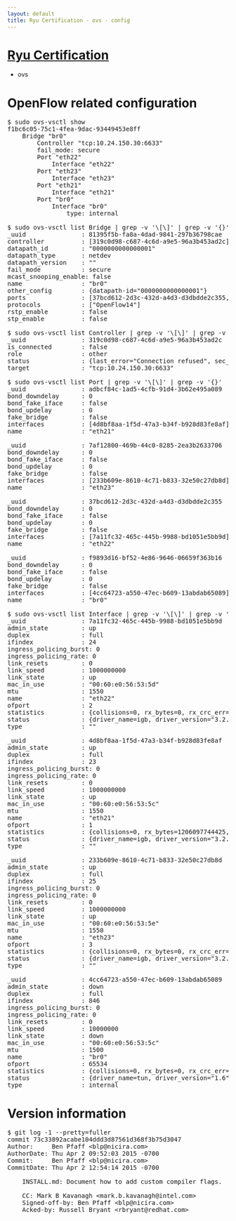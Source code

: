 ```yaml
---
layout: default
title: Ryu Certification - ovs - config
---
```

# [Ryu Certification](http://osrg.github.io/ryu/certification.html)
* ovs 

# OpenFlow related configuration
<pre>
$ sudo ovs-vsctl show
f1bc6c05-75c1-4fea-9dac-93449453e8ff
    Bridge "br0"
        Controller "tcp:10.24.150.30:6633"
        fail_mode: secure
        Port "eth22"
            Interface "eth22"
        Port "eth23"
            Interface "eth23"
        Port "eth21"
            Interface "eth21"
        Port "br0"
            Interface "br0"
                type: internal

$ sudo ovs-vsctl list Bridge | grep -v '\[\]' | grep -v '{}'
_uuid               : 81395f5b-fa8a-4dad-9841-297b36798cae
controller          : [319c0d98-c687-4c6d-a9e5-96a3b453ad2c]
datapath_id         : "0000000000000001"
datapath_type       : netdev
datapath_version    : "<built-in>"
fail_mode           : secure
mcast_snooping_enable: false
name                : "br0"
other_config        : {datapath-id="0000000000000001"}
ports               : [37bcd612-2d3c-432d-a4d3-d3dbdde2c355, 7af12800-469b-44c0-8285-2ea3b2633706, adbcf84c-1ad5-4cfb-91d4-3b62e495a089, f9893d16-bf52-4e86-9646-06659f363b16]
protocols           : ["OpenFlow14"]
rstp_enable         : false
stp_enable          : false

$ sudo ovs-vsctl list Controller | grep -v '\[\]' | grep -v '{}'
_uuid               : 319c0d98-c687-4c6d-a9e5-96a3b453ad2c
is_connected        : false
role                : other
status              : {last_error="Connection refused", sec_since_connect="652", sec_since_disconnect="2", state=BACKOFF}
target              : "tcp:10.24.150.30:6633"

$ sudo ovs-vsctl list Port | grep -v '\[\]' | grep -v '{}'
_uuid               : adbcf84c-1ad5-4cfb-91d4-3b62e495a089
bond_downdelay      : 0
bond_fake_iface     : false
bond_updelay        : 0
fake_bridge         : false
interfaces          : [4d8bf8aa-1f5d-47a3-b34f-b928d83fe8af]
name                : "eth21"

_uuid               : 7af12800-469b-44c0-8285-2ea3b2633706
bond_downdelay      : 0
bond_fake_iface     : false
bond_updelay        : 0
fake_bridge         : false
interfaces          : [233b609e-8610-4c71-b833-32e50c27db8d]
name                : "eth23"

_uuid               : 37bcd612-2d3c-432d-a4d3-d3dbdde2c355
bond_downdelay      : 0
bond_fake_iface     : false
bond_updelay        : 0
fake_bridge         : false
interfaces          : [7a11fc32-465c-445b-9988-bd1051e5bb9d]
name                : "eth22"

_uuid               : f9893d16-bf52-4e86-9646-06659f363b16
bond_downdelay      : 0
bond_fake_iface     : false
bond_updelay        : 0
fake_bridge         : false
interfaces          : [4cc64723-a550-47ec-b609-13abdab65089]
name                : "br0"

$ sudo ovs-vsctl list Interface | grep -v '\[\]' | grep -v '{}'
_uuid               : 7a11fc32-465c-445b-9988-bd1051e5bb9d
admin_state         : up
duplex              : full
ifindex             : 24
ingress_policing_burst: 0
ingress_policing_rate: 0
link_resets         : 0
link_speed          : 1000000000
link_state          : up
mac_in_use          : "00:60:e0:56:53:5d"
mtu                 : 1550
name                : "eth22"
ofport              : 2
statistics          : {collisions=0, rx_bytes=0, rx_crc_err=0, rx_dropped=0, rx_errors=0, rx_frame_err=0, rx_over_err=0, rx_packets=0, tx_bytes=611497289849, tx_dropped=0, tx_errors=0, tx_packets=407820572}
status              : {driver_name=igb, driver_version="3.2.10-k", firmware_version="2.10-9"}
type                : ""

_uuid               : 4d8bf8aa-1f5d-47a3-b34f-b928d83fe8af
admin_state         : up
duplex              : full
ifindex             : 23
ingress_policing_burst: 0
ingress_policing_rate: 0
link_resets         : 0
link_speed          : 1000000000
link_state          : up
mac_in_use          : "00:60:e0:56:53:5c"
mtu                 : 1550
name                : "eth21"
ofport              : 1
statistics          : {collisions=0, rx_bytes=1206097744425, rx_crc_err=0, rx_dropped=0, rx_errors=0, rx_frame_err=0, rx_over_err=0, rx_packets=804420023, tx_bytes=0, tx_dropped=0, tx_errors=0, tx_packets=0}
status              : {driver_name=igb, driver_version="3.2.10-k", firmware_version="2.10-9"}
type                : ""

_uuid               : 233b609e-8610-4c71-b833-32e50c27db8d
admin_state         : up
duplex              : full
ifindex             : 25
ingress_policing_burst: 0
ingress_policing_rate: 0
link_resets         : 0
link_speed          : 1000000000
link_state          : up
mac_in_use          : "00:60:e0:56:53:5e"
mtu                 : 1550
name                : "eth23"
ofport              : 3
statistics          : {collisions=0, rx_bytes=0, rx_crc_err=0, rx_dropped=0, rx_errors=0, rx_frame_err=0, rx_over_err=0, rx_packets=0, tx_bytes=38798404500, tx_dropped=0, tx_errors=0, tx_packets=25865603}
status              : {driver_name=igb, driver_version="3.2.10-k", firmware_version="2.10-9"}
type                : ""

_uuid               : 4cc64723-a550-47ec-b609-13abdab65089
admin_state         : down
duplex              : full
ifindex             : 846
ingress_policing_burst: 0
ingress_policing_rate: 0
link_resets         : 0
link_speed          : 10000000
link_state          : down
mac_in_use          : "00:60:e0:56:53:5c"
mtu                 : 1500
name                : "br0"
ofport              : 65534
statistics          : {collisions=0, rx_bytes=0, rx_crc_err=0, rx_dropped=0, rx_errors=0, rx_frame_err=0, rx_over_err=0, rx_packets=0, tx_bytes=0, tx_dropped=0, tx_errors=0, tx_packets=0}
status              : {driver_name=tun, driver_version="1.6", firmware_version="N/A"}
type                : internal
</pre>

# Version information
<pre>
$ git log -1 --pretty=fuller
commit 73c33892acabe104ddd3d87561d368f3b75d3047
Author:     Ben Pfaff &lt;blp@nicira.com&gt;
AuthorDate: Thu Apr 2 09:52:03 2015 -0700
Commit:     Ben Pfaff &lt;blp@nicira.com&gt;
CommitDate: Thu Apr 2 12:54:14 2015 -0700

    INSTALL.md: Document how to add custom compiler flags.
    
    CC: Mark B Kavanagh &lt;mark.b.kavanagh@intel.com&gt;
    Signed-off-by: Ben Pfaff &lt;blp@nicira.com&gt;
    Acked-by: Russell Bryant &lt;rbryant@redhat.com&gt;
</pre>
